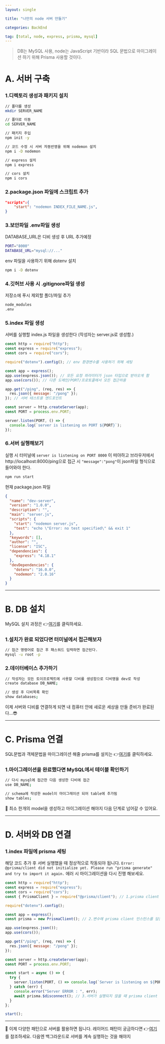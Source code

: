 ```yaml
---
layout: single

title: "나만의 node 서버 만들기"

categories: BackEnd

tag: [total, node, express, prisma, mysql]
---
```


> DB는 MySQL 사용, node는 JavaScript 기반이라 SQL 문법으로 마이그레이션 하기 위해 Prisma 사용할 것이다.

# A. 서버 구축

### 1.디렉토리 생성과 패키지 설치

```bash
// 폴더를 생성
mkdir SERVER_NAME

// 폴더로 이동
cd SERVER_NAME

// 패키지 주입
npm init -y

// 코드 수정 시 서버 자동반영을 위해 nodemon 설치
npm i -D nodemon

// express 설치
npm i express

// cors 설치
npm i cors
```

### 2.package.json 파일에 스크립트 추가

```json
"scripts":{
	"start": "nodemon INDEX_FILE_NAME.js",
}
```

### 3.보안파일 .env파일 생성

DATABASE_URL은 디비 생성 후 URL 추가예정

```bash
PORT="8000"
DATABASE_URL="mysql://..."
```

env 파일을 사용하기 위해 dotenv 설치

```bash
npm i -D dotenv
```

### 4.깃허브 사용 시 .gitignore파일 생성

저장소에 푸시 제외할 폴더/파일 추가

```bash
node_modules
.env
```

### 5.index 파일 생성

서버를 실행할 index.js 파일을 생성한다 (작성자는 server.js로 생성함.)

```js
const http = require("http");
const express = require("express");
const cors = require("cors");

require("dotenv").config(); // env 환경변수를 사용하기 위해 세팅

const app = express();
app.use(express.json()); // 모든 요청 파라미터가 json 타입으로 받아오게 함
app.use(cors()); // 다른 도메인/PORT/프로토콜에서 모든 접근허용

app.get("/ping", (req, res) => {
  res.json({ message: "/pong" });
}); // 서버 테스트용 엔드포인트

const server = http.createServer(app);
const PORT = process.env.PORT;

server.listen(PORT, () => {
  console.log(`server is listening on PORT ${PORT}`);
});
```

### 6.서버 실행해보기

실행 시 터미널에 `server is listening on PORT 8000` 이 떠야하고 브라우저에서 http://localhost:8000/ping으로 접근 시 `"message":"pong"`이 json파일 형식으로 들어와야 한다.

```bash
npm run start
```

현재 package.json 파일

```json
{
  "name": "dev-server",
  "version": "1.0.0",
  "description": "",
  "main": "server.js",
  "scripts": {
    "start": "nodemon server.js",
    "test": "echo \"Error: no test specified\" && exit 1"
  },
  "keywords": [],
  "author": "",
  "license": "ISC",
  "dependencies": {
    "express": "4.18.1"
  },
  "devDependencies": {
    "dotenv": "16.0.0",
    "nodemon": "2.0.16"
  }
}
```

---

# B. DB 설치

MySQL 설치 과정은 👉[여기](https://hand-seongho.github.io/backend/MySQL%EC%84%A4%EC%B9%98/)를 클릭하세요.

### 1.설치가 완료 되었다면 터미널에서 접근해보자

```bash
// 접근 명령어로 접근 후 패스워드 입력하면 접근된다.
mysql -u root -p
```

### 2.데이터베이스 추가하기

```bash
// 작성자는 모든 토이프로젝트에 사용할 디비를 생성함으로 디비명을 dev로 작성
create database DB_NAME;

// 생성 후 디비목록 확인
show databases;
```

이제 서버와 디비를 연결하게 되면 내 컴퓨터 안에 새로운 세상을 만들 준비가 완료된다...😎

---

# C. Prisma 연결

SQL문법과 객체문법을 마이그레이션 해줄 prisma를 설치는 👉[여기](https://hand-seongho.github.io/backend/ORM-&-Prisma/)를 클릭하세요.

### 1.마이그레이션을 완료했다면 MySQL에서 테이블 확인하기

```bash
// 다시 mysql에 접근한 다음 생성한 디비에 접근
use DB_NAME;

// schema에 작성한 model이 마이그레이션 되어 table에 추가됨
show tables;
```

📌 최소 한개의 model을 생성하고 마이그레이션 해야지 다음 단계로 넘어갈 수 있어요.

---

# D. 서버와 DB 연결

### 1.index 파일에 prisma 세팅

해당 코드 추가 후 서버 실행했을 때 정상적으로 작동되야 됩니다. `Error: @prisma/client did not initialize yet. Please run "prisma generate" and try to import it again.` 에러 시 마이그레이션을 다시 진행 해보세요.

```js
const http = require("http");
const express = require("express");
const cors = require("cors");
const { PrismaClient } = require("@prisma/client"); // 1.prisma client 선언

require("dotenv").config();

const app = express();
const prisma = new PrismaClient(); // 2.변수에 prisma client 인스턴스를 담는다

app.use(express.json());
app.use(cors());

app.get("/ping", (req, res) => {
  res.json({ message: "/pong" });
});

const server = http.createServer(app);
const PORT = process.env.PORT;

const start = async () => {
  try {
    server.listen(PORT, () => console.log(`Server is listening on ${PORT}`));
  } catch (err) {
    console.error("Server ERROR : ", err);
    await prisma.$disconnect(); // 3.서버가 실행되지 않을 때 prisma client 연결해제 처리
  }
};

start();
```

---

📌 이제 다양한 패턴으로 서버를 활용하면 됩니다. 레이어드 패턴이 궁금하다면 👉[여기](https://hand-seongho.github.io/reference/Layered-pattern/)를 참조하세요.
다음엔 백그라운드로 서버를 계속 실행하는 것을 해야지
